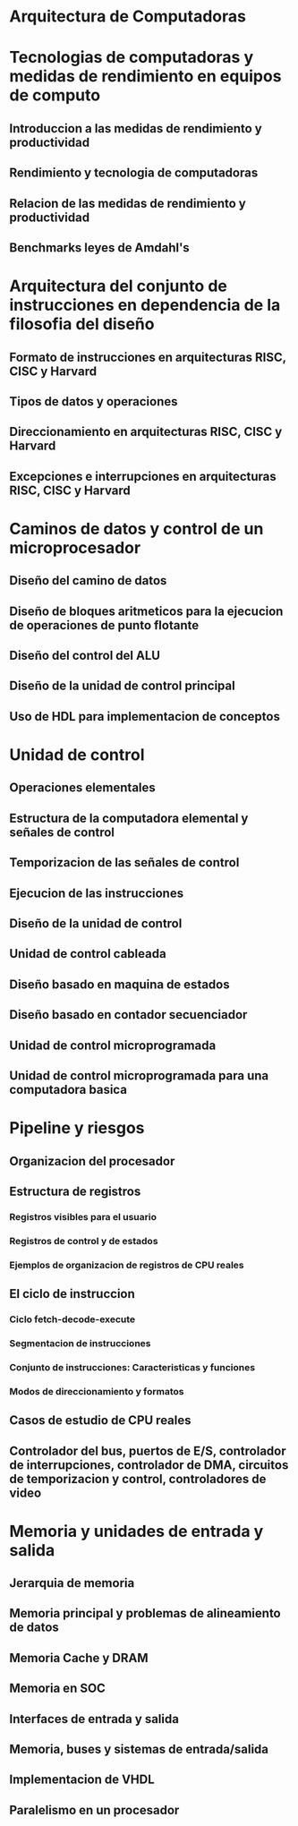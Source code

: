 # Arquitectura de Computadoras
# Tecnologias de computadoras y medidas de rendimiento en equipos de computo
## Introduccion a las medidas de rendimiento y productividad
## Rendimiento y tecnologia de computadoras
## Relacion de las medidas de rendimiento y productividad
## Benchmarks leyes de Amdahl's
# Arquitectura del conjunto de instrucciones en dependencia de la filosofia del diseño
## Formato de instrucciones en arquitecturas RISC, CISC y Harvard
## Tipos de datos y operaciones
## Direccionamiento en arquitecturas RISC, CISC y Harvard
## Excepciones e interrupciones en arquitecturas RISC, CISC y Harvard
# Caminos de datos y control de un microprocesador
## Diseño del camino de datos
## Diseño de bloques aritmeticos para la ejecucion de operaciones de punto flotante
## Diseño del control del ALU
## Diseño de la unidad de control principal
## Uso de HDL para implementacion de conceptos
# Unidad de control
## Operaciones elementales
## Estructura de la computadora elemental y señales de control
## Temporizacion de las señales de control
## Ejecucion de las instrucciones
## Diseño de la unidad de control
## Unidad de control cableada
## Diseño basado en maquina de estados
## Diseño basado en contador secuenciador
## Unidad de control microprogramada
## Unidad de control microprogramada para una computadora basica
# Pipeline y riesgos
## Organizacion del procesador
## Estructura de registros
### Registros visibles para el usuario
### Registros de control y de estados
### Ejemplos de organizacion de registros de CPU reales
## El ciclo de instruccion
### Ciclo fetch-decode-execute
### Segmentacion de instrucciones
### Conjunto de instrucciones: Caracteristicas y funciones
### Modos de direccionamiento y formatos
## Casos de estudio de CPU reales
## Controlador del bus, puertos de E/S, controlador de interrupciones, controlador de DMA, circuitos de temporizacion y control, controladores de video
# Memoria y unidades de entrada y salida
## Jerarquia de memoria
## Memoria principal y problemas de alineamiento de datos
## Memoria Cache y DRAM
## Memoria en SOC
## Interfaces de entrada y salida
## Memoria, buses y sistemas de entrada/salida
## Implementacion de VHDL
## Paralelismo en un procesador
